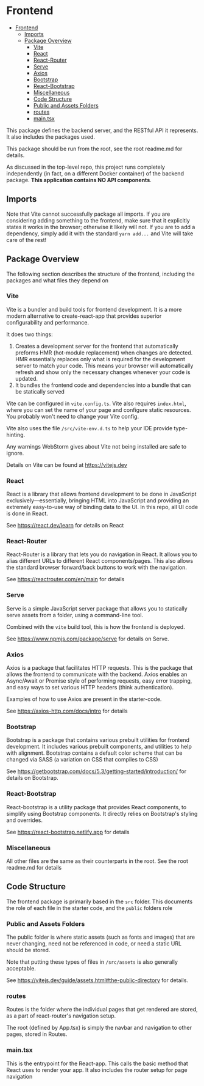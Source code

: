 # Frontend

<!-- TOC -->

-   [Frontend](#frontend)
    -   [Imports](#imports)
    -   [Package Overview](#package-overview)
        -   [Vite](#vite)
        -   [React](#react)
        -   [React-Router](#react-router)
        -   [Serve](#serve)
        -   [Axios](#axios)
        -   [Bootstrap](#bootstrap)
        -   [React-Bootstrap](#react-bootstrap)
        -   [Miscellaneous](#miscellaneous)
        -   [Code Structure](#code-structure)
        -   [Public and Assets Folders](#public-and-assets-folders)
        -   [routes](#routes)
        -   [main.tsx](#maintsx)
        <!-- TOC -->

This package defines the backend server, and the RESTful API it
represents. It also includes the packages used.

This package should be run from the root, see the root readme.md for details.

As discussed in the top-level repo, this project runs completely independently
(in fact, on a different Docker container) of the backend package. **This application
contains NO API components**.

## Imports

Note that Vite cannot successfully package all imports. If you are considering
adding something to the frontend, make sure that it explicitly states
it works in the browser; otherwise it likely will not. If you are
to add a dependency, simply add it with the standard `yarn add...` and Vite will
take care of the rest!

## Package Overview

The following section describes the structure of the frontend, including the packages
and what files they depend on

### Vite

Vite is a bundler and build tools for frontend development. It is a more modern
alternative to create-react-app that provides superior configurability
and performance.

It does two things:

1. Creates a development server for the frontend that automatically preforms
   HMR (hot-module replacement) when changes are detected. HMR essentially replaces
   only what is required for the development server to match your code. This means your browser
   will automatically refresh and show only the necessary changes whenever your code is updated.
2. It bundles the frontend code and dependencies into a bundle that can be statically served

Vite can be configured in `vite.config.ts`. Vite also requires `index.html`, where you can set
the name of your page and configure static resources. You probably won't need to change your Vite config.

Vite also uses the file `/src/vite-env.d.ts` to help your IDE provide type-hinting.

Any warnings WebStorm gives about Vite not being installed are safe to ignore.

Details on Vite can be found at https://vitejs.dev

### React

React is a library that allows frontend development to be done in JavaScript exclusively—essentially,
bringing HTML into JavaScript and providing an extremely easy-to-use way of binding
data to the UI. In this repo, all UI code is done in React.

See https://react.dev/learn for details on React

### React-Router

React-Router is a library that lets you do navigation in React. It allows you to
alias different URLs to different React components/pages. This also allows the standard
browser forward/back buttons to work with the navigation.

See https://reactrouter.com/en/main for details

### Serve

Serve is a simple JavaScript server package that allows you to statically serve assets from a folder, using
a command-line tool.

Combined with the `vite` build tool, this is how the frontend is deployed.

See https://www.npmjs.com/package/serve for details on Serve.

### Axios

Axios is a package that facilitates HTTP requests. This is the package that allows
the frontend to communicate with the backend. Axios enables an Async/Await or Promise style
of performing requests, easy error trapping, and easy ways to set various HTTP headers
(think authentication).

Examples of how to use Axios are present in the starter-code.

See https://axios-http.com/docs/intro for details

### Bootstrap

Bootstrap is a package that contains various prebuilt utilities for
frontend development.
It includes various prebuilt components, and utilities to help with alignment.
Bootstrap contains a default color scheme that can be changed via
SASS (a variation on CSS that compiles to CSS)

See https://getbootstrap.com/docs/5.3/getting-started/introduction/ for details on Bootstrap.

### React-Bootstrap

React-bootstrap is a utility package that provides React components,
to simplify using Bootstrap components.
It directly relies on Bootstrap's styling
and overrides.

See https://react-bootstrap.netlify.app for details

### Miscellaneous

All other files are the same as their counterparts in the root. See
the root readme.md for details

## Code Structure

The frontend package is primarily based in the `src` folder. This documents the role
of each file in the starter code, and the `public` folders role

### Public and Assets Folders

The public folder is where static assets (such as fonts and images) that are
never changing, need not be referenced in code, or need a static URL
should be stored.

Note that putting these types of files in `/src/assets` is also generally acceptable.

See https://vitejs.dev/guide/assets.html#the-public-directory for details.

### routes

Routes is the folder where the individual pages that get rendered
are stored, as a part of react-router's navigation setup.

The root (defined by App.tsx) is simply the navbar and navigation to
other pages, stored in Routes.

### main.tsx

This is the entrypoint for the React-app.
This calls the basic method
that React uses to render your app.
It also includes the router setup for page navigation

